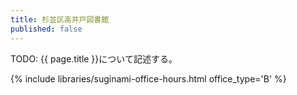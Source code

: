 ```yaml
---
title: 杉並区高井戸図書館
published: false
---
```


TODO: {{ page.title }}について記述する。

{% include libraries/suginami-office-hours.html office_type='B' %}
